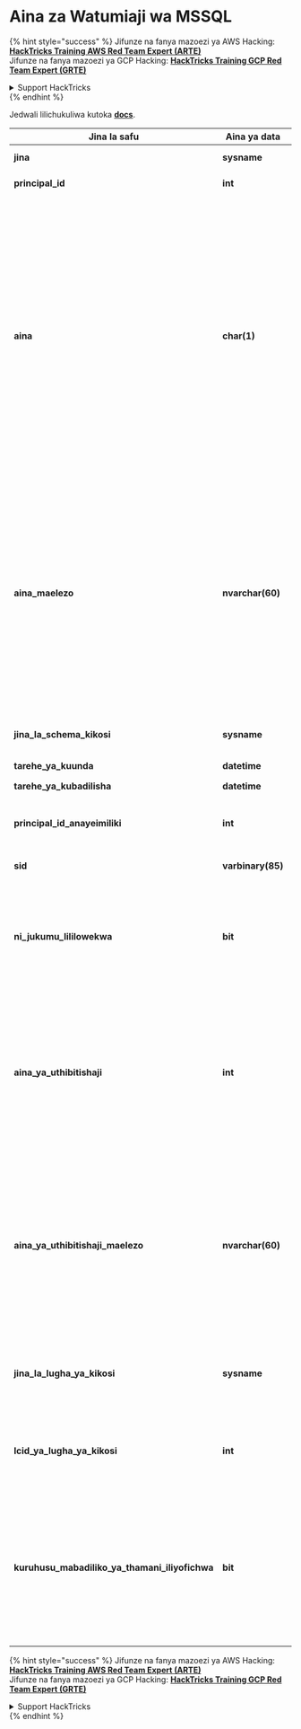 # Aina za Watumiaji wa MSSQL

{% hint style="success" %}
Jifunze na fanya mazoezi ya AWS Hacking:<img src="/.gitbook/assets/arte.png" alt="" data-size="line">[**HackTricks Training AWS Red Team Expert (ARTE)**](https://training.hacktricks.xyz/courses/arte)<img src="/.gitbook/assets/arte.png" alt="" data-size="line">\
Jifunze na fanya mazoezi ya GCP Hacking: <img src="/.gitbook/assets/grte.png" alt="" data-size="line">[**HackTricks Training GCP Red Team Expert (GRTE)**<img src="/.gitbook/assets/grte.png" alt="" data-size="line">](https://training.hacktricks.xyz/courses/grte)

<details>

<summary>Support HackTricks</summary>

* Angalia [**mpango wa usajili**](https://github.com/sponsors/carlospolop)!
* **Jiunge na** 💬 [**kikundi cha Discord**](https://discord.gg/hRep4RUj7f) au [**kikundi cha telegram**](https://t.me/peass) au **tufuatilie** kwenye **Twitter** 🐦 [**@hacktricks\_live**](https://twitter.com/hacktricks\_live)**.**
* **Shiriki mbinu za udukuzi kwa kuwasilisha PRs kwa** [**HackTricks**](https://github.com/carlospolop/hacktricks) na [**HackTricks Cloud**](https://github.com/carlospolop/hacktricks-cloud) repos za github.

</details>
{% endhint %}

Jedwali lilichukuliwa kutoka [**docs**](https://learn.microsoft.com/en-us/sql/relational-databases/system-catalog-views/sys-database-principals-transact-sql?view=sql-server-ver16).

| Jina la safu                               | Aina ya data      | Maelezo                                                                                                                                                                                                                                                                                                                                                                                                                                            |
| ------------------------------------------ | ----------------- | ------------------------------------------------------------------------------------------------------------------------------------------------------------------------------------------------------------------------------------------------------------------------------------------------------------------------------------------------------------------------------------------------------------------------------------------------------ |
| **jina**                                   | **sysname**       | Jina la kiongozi, la kipekee ndani ya hifadhidata.                                                                                                                                                                                                                                                                                                                                                                                                         |
| **principal\_id**                          | **int**           | ID ya kiongozi, la kipekee ndani ya hifadhidata.                                                                                                                                                                                                                                                                                                                                                                                                           |
| **aina**                                   | **char(1)**       | <p>Aina ya kiongozi:<br><br>A = Jukumu la programu<br><br>C = Mtumiaji aliyeunganishwa na cheti<br><br>E = Mtumiaji wa nje kutoka Azure Active Directory<br><br>G = Kundi la Windows<br><br>K = Mtumiaji aliyeunganishwa na funguo zisizo za kawaida<br><br>R = Jukumu la hifadhidata<br><br>S = Mtumiaji wa SQL<br><br>U = Mtumiaji wa Windows<br><br>X = Kundi la nje kutoka Azure Active Directory au programu</p>                                                                                  |
| **aina\_maelezo**                         | **nvarchar(60)**  | <p>Maelezo ya aina ya kiongozi.<br><br>APPLICATION_ROLE<br><br>CERTIFICATE_MAPPED_USER<br><br>EXTERNAL_USER<br><br>WINDOWS_GROUP<br><br>ASYMMETRIC_KEY_MAPPED_USER<br><br>DATABASE_ROLE<br><br>SQL_USER<br><br>WINDOWS_USER<br><br>EXTERNAL_GROUPS</p>                                                                                                                                                                                               |
| **jina\_la\_schema\_kikosi**              | **sysname**       | Jina litakalotumika wakati jina la SQL halijabainisha schema. Null kwa viongozi ambao si wa aina S, U, au A.                                                                                                                                                                                                                                                                                                                                                   |
| **tarehe\_ya\_kuunda**                    | **datetime**      | Wakati ambao kiongozi aliumbwa.                                                                                                                                                                                                                                                                                                                                                                                                               |
| **tarehe\_ya\_kubadilisha**               | **datetime**      | Wakati ambao kiongozi alibadilishwa mara ya mwisho.                                                                                                                                                                                                                                                                                                                                                                                                         |
| **principal\_id\_anayeimiliki**          | **int**           | ID ya kiongozi anayemiliki kiongozi huyu. Majukumu yote ya Hifadhidata yaliyowekwa yanamilikiwa na **dbo** kwa default.                                                                                                                                                                                                                                                                                                                                                |
| **sid**                                    | **varbinary(85)** | SID (Kitambulisho cha Usalama) cha kiongozi. NULL kwa SYS na INFORMATION SCHEMAS.                                                                                                                                                                                                                                                                                                                                                                      |
| **ni\_jukumu\_lililowekwa**               | **bit**           | Ikiwa 1, safu hii inawakilisha kuingia kwa moja ya majukumu yaliyowekwa ya hifadhidata: db\_owner, db\_accessadmin, db\_datareader, db\_datawriter, db\_ddladmin, db\_securityadmin, db\_backupoperator, db\_denydatareader, db\_denydatawriter.                                                                                                                                                                                                                       |
| **aina\_ya\_uthibitishaji**                | **int**           | <p><strong>Inatumika kwa</strong>: SQL Server 2012 (11.x) na baadaye.<br><br>Inaashiria aina ya uthibitishaji. Thamani zifuatazo ni za uwezekano na maelezo yao.<br><br>0 : Hakuna uthibitishaji<br>1 : Uthibitishaji wa mfano<br>2 : Uthibitishaji wa hifadhidata<br>3 : Uthibitishaji wa Windows<br>4 : Uthibitishaji wa Azure Active Directory</p>                                                                                                        |
| **aina\_ya\_uthibitishaji\_maelezo**      | **nvarchar(60)**  | <p><strong>Inatumika kwa</strong>: SQL Server 2012 (11.x) na baadaye.<br><br>Maelezo ya aina ya uthibitishaji. Thamani zifuatazo ni za uwezekano na maelezo yao.<br><br><code>NONE</code> : Hakuna uthibitishaji<br><code>INSTANCE</code> : Uthibitishaji wa mfano<br><code>DATABASE</code> : Uthibitishaji wa hifadhidata<br><code>WINDOWS</code> : Uthibitishaji wa Windows<br><code>EXTERNAL</code>: Uthibitishaji wa Azure Active Directory</p> |
| **jina\_la\_lugha\_ya\_kikosi**           | **sysname**       | <p><strong>Inatumika kwa</strong>: SQL Server 2012 (11.x) na baadaye.<br><br>Inaashiria lugha ya msingi kwa kiongozi huyu.</p>                                                                                                                                                                                                                                                                                                                        |
| **lcid\_ya\_lugha\_ya\_kikosi**           | **int**           | <p><strong>Inatumika kwa</strong>: SQL Server 2012 (11.x) na baadaye.<br><br>Inaashiria LCID ya msingi kwa kiongozi huyu.</p>                                                                                                                                                                                                                                                                                                                            |
| **kuruhusu\_mabadiliko\_ya\_thamani\_iliyofichwa** | **bit**           | <p><strong>Inatumika kwa</strong>: SQL Server 2016 (13.x) na baadaye, Hifadhidata ya SQL.<br><br>Inakomesha ukaguzi wa metadata ya cryptographic kwenye seva katika operesheni za nakala nyingi. Hii inamuwezesha mtumiaji kunakili data iliyofichwa kwa kutumia Always Encrypted, kati ya meza au hifadhidata, bila kufichua data. Default ni OFF.</p>                                                                                                                     |

{% hint style="success" %}
Jifunze na fanya mazoezi ya AWS Hacking:<img src="/.gitbook/assets/arte.png" alt="" data-size="line">[**HackTricks Training AWS Red Team Expert (ARTE)**](https://training.hacktricks.xyz/courses/arte)<img src="/.gitbook/assets/arte.png" alt="" data-size="line">\
Jifunze na fanya mazoezi ya GCP Hacking: <img src="/.gitbook/assets/grte.png" alt="" data-size="line">[**HackTricks Training GCP Red Team Expert (GRTE)**<img src="/.gitbook/assets/grte.png" alt="" data-size="line">](https://training.hacktricks.xyz/courses/grte)

<details>

<summary>Support HackTricks</summary>

* Angalia [**mpango wa usajili**](https://github.com/sponsors/carlospolop)!
* **Jiunge na** 💬 [**kikundi cha Discord**](https://discord.gg/hRep4RUj7f) au [**kikundi cha telegram**](https://t.me/peass) au **tufuatilie** kwenye **Twitter** 🐦 [**@hacktricks\_live**](https://twitter.com/hacktricks\_live)**.**
* **Shiriki mbinu za udukuzi kwa kuwasilisha PRs kwa** [**HackTricks**](https://github.com/carlospolop/hacktricks) na [**HackTricks Cloud**](https://github.com/carlospolop/hacktricks-cloud) repos za github.

</details>
{% endhint %}
